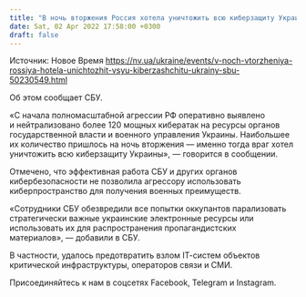 ```yaml
---
title: "В ночь вторжения Россия хотела уничтожить всю киберзащиту Украины — СБУ"
date: Sat, 02 Apr 2022 17:58:00 +0300
draft: false
---
```

Источник: Новое Время https://nv.ua/ukraine/events/v-noch-vtorzheniya-rossiya-hotela-unichtozhit-vsyu-kiberzashchitu-ukrainy-sbu-50230549.html


Об этом сообщает СБУ.

«С начала полномасштабной агрессии РФ оперативно выявлено и нейтрализовано более 120 мощных кибератак на ресурсы органов государственной власти и военного управления Украины. Наибольшее их количество пришлось на ночь вторжения — именно тогда враг хотел уничтожить всю киберзащиту Украины», — говорится в сообщении.

Отмечено, что эффективная работа СБУ и других органов кибербезопасности не позволила агрессору использовать киберпространство для получения военных преимуществ.

«Сотрудники СБУ обезвредили все попытки оккупантов парализовать стратегически важные украинские электронные ресурсы или использовать их для распространения пропагандистских материалов», — добавили в СБУ.

В частности, удалось предотвратить взлом IТ-систем объектов критической инфраструктуры, операторов связи и СМИ.

Присоединяйтесь к нам в соцсетях Facebook, Telegram и Instagram.
